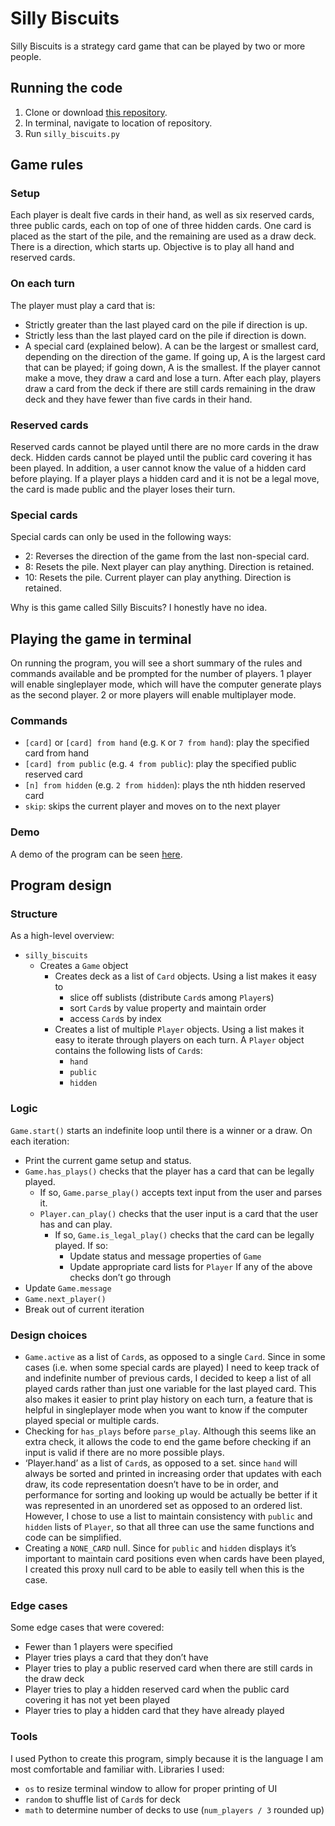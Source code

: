 # Silly Biscuits
Silly Biscuits is a strategy card game that can be played by two or more people. 

## Running the code
1. Clone or download [this repository](https://github.com/jenny7hi/silly-biscuits.git).
2.	In terminal, navigate to location of repository.
3.	Run `silly_biscuits.py`

## Game rules
### Setup
Each player is dealt five cards in their hand, as well as six reserved cards, three public cards, each on top of one of three hidden cards. One card is placed as the start of the pile, and the remaining are used as a draw deck. There is a direction, which starts up. Objective is to play all hand and reserved cards.
### On each turn
The player must play a card that is: 
- Strictly greater than the last played card on the pile if direction is up.
- Strictly less than the last played card on the pile if direction is down.
- A special card (explained below).
A can be the largest or smallest card, depending on the direction of the game. If going up, A is the largest card that can be played; if going down, A is the smallest.
If the player cannot make a move, they draw a card and lose a turn.
After each play, players draw a card from the deck if there are still cards remaining in the draw deck and they have fewer than five cards in their hand. 
### Reserved cards
Reserved cards cannot be played until there are no more cards in the draw deck. Hidden cards cannot be played until the public card covering it has been played. In addition, a user cannot know the value of a hidden card before playing. If a player plays a hidden card and it is not be a legal move, the card is made public and the player loses their turn. 
### Special cards
Special cards can only be used in the following ways:
- 2: Reverses the direction of the game from the last non-special card.
- 8: Resets the pile. Next player can play anything. Direction is retained.
- 10: Resets the pile. Current player can play anything. Direction is retained.

Why is this game called Silly Biscuits? I honestly have no idea. 

## Playing the game in terminal
On running the program, you will see a short summary of the rules and commands available and be prompted for the number of players. 1 player will enable singleplayer mode, which will have the computer generate plays as the second player. 2 or more players will enable multiplayer mode. 
### Commands
- `[card]` or `[card] from hand` (e.g. `K` or `7 from hand`): play the specified card from hand
- `[card] from public` (e.g. `4 from public`): play the specified public reserved card
- `[n] from hidden` (e.g. `2 from hidden`): plays the nth hidden reserved card
- `skip`: skips the current player and moves on to the next player
### Demo
A demo of the program can be seen [here](https://youtu.be/JeurUTPCWco).

## Program design
### Structure
As a high-level overview:
- `silly_biscuits`
  - Creates a `Game` object
    - Creates deck as a list of `Card` objects. Using a list makes it easy to 
      - slice off sublists (distribute `Card`s among `Player`s)
      - sort `Card`s by value property and maintain order
      - access `Card`s by index
    - Creates a list of multiple `Player` objects. Using a list makes it easy to iterate through players on each turn. A `Player` object contains the following lists of `Card`s:
      - `hand`
      - `public`
      - `hidden`
### Logic
`Game.start()` starts an indefinite loop until there is a winner or a draw. On each iteration:
- Print the current game setup and status.
- `Game.has_plays()` checks that the player has a card that can be legally played. 
  - If so, `Game.parse_play()` accepts text input from the user and parses it.
  - `Player.can_play()` checks that the user input is a card that the user has and can play.
    - If so, `Game.is_legal_play()` checks that the card can be legally played. If so:
      - Update status and message properties of `Game`
      - Update appropriate card lists for `Player`
If any of the above checks don’t go through
- Update `Game.message`
- `Game.next_player()`
- Break out of current iteration
### Design choices
- `Game.active` as a list of `Card`s, as opposed to a single `Card`. Since in some cases (i.e. when some special cards are played) I need to keep track of and indefinite number of previous cards, I decided to keep a list of all played cards rather than just one variable for the last played card. This also makes it easier to print play history on each turn, a feature that is helpful in singleplayer mode when you want to know if the computer played special or multiple cards.
- Checking for `has_plays` before `parse_play`. Although this seems like an extra check, it allows the code to end the game before checking if an input is valid if there are no more possible plays. 
- ‘Player.hand’ as a list of `Card`s, as opposed to a set. since `hand` will always be sorted and printed in increasing order that updates with each draw, its code representation doesn’t have to be in order, and performance for sorting and looking up would be actually be better if it was represented in an unordered set as opposed to an ordered list. However, I chose to use a list to maintain consistency with `public` and `hidden` lists of `Player`, so that all three can use the same functions and code can be simplified.
- Creating a `NONE_CARD` null. Since for `public` and `hidden` displays it’s important to maintain card positions even when cards have been played, I created this proxy null card to be able to easily tell when this is the case.
### Edge cases
Some edge cases that were covered:
- Fewer than 1 players were specified
- Player tries plays a card that they don’t have
- Player tries to play a public reserved card when there are still cards in the draw deck
- Player tries to play a hidden reserved card when the public card covering it has not yet been played
- Player tries to play a hidden card that they have already played
### Tools
I used Python to create this program, simply because it is the language I am most comfortable and familiar with. Libraries I used:
- `os` to resize terminal window to allow for proper printing of UI
- `random` to shuffle list of `Card`s for deck
- `math` to determine number of decks to use (`num_players / 3` rounded up)

